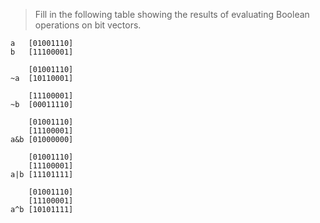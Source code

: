 > Fill in the following table showing the results of evaluating Boolean
operations on bit vectors.

```
a   [01001110]
b   [11100001]

    [01001110]
~a  [10110001]

    [11100001]
~b  [00011110]

    [01001110]
    [11100001]
a&b [01000000]

    [01001110]
    [11100001]
a|b [11101111]

    [01001110]
    [11100001]
a^b [10101111]
```
